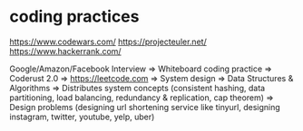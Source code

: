 # coding practices

https://www.codewars.com/
https://projecteuler.net/
https://www.hackerrank.com/

Google/Amazon/Facebook Interview
=> Whiteboard coding practice
=> Coderust 2.0
=> https://leetcode.com
=> System design
=> Data Structures & Algorithms
=> Distributes system concepts (consistent hashing, data partitioning, load balancing, redundancy & replication, cap theorem)
=> Design problems (designing url shortening service like tinyurl, designing instagram, twitter, youtube, yelp, uber)

